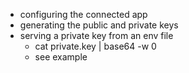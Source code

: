 - configuring the connected app
- generating the public and private keys
- serving a private key from an env file
  - cat private.key | base64 -w 0
  - see example
